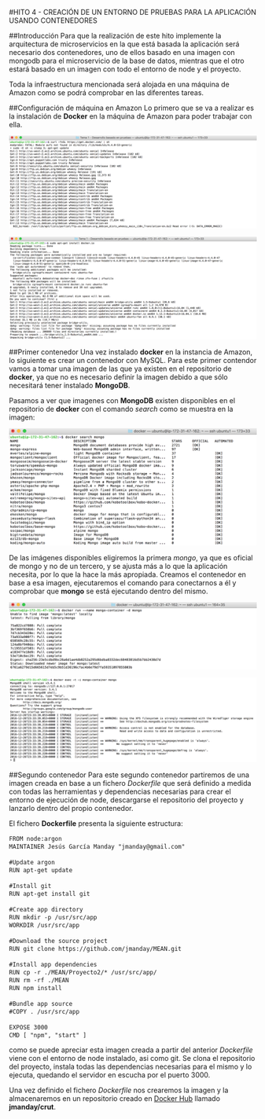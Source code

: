 #HITO 4 - CREACIÓN DE UN ENTORNO DE PRUEBAS PARA LA APLICACIÓN USANDO CONTENEDORES

##Introducción
Para que la realización de este hito implemente la arquitectura de microservicios en la que está basada la aplicación será necesario dos contenedores, uno de ellos basado en una imagen con mongodb para el microservicio de la base de datos, mientras que el otro estará basado en un imagen con todo el entorno de node y el proyecto.

Toda la infraestructura mencionada será alojada en una máquina de Amazon como se podrá comprobar en las diferentes tareas.

##Configuración de máquina en Amazon
Lo primero que se va a realizar es la instalación de **Docker** en la máquina de Amazon para poder trabajar con ella.

![alt text](https://raw.githubusercontent.com/jmanday/Images/master/CRUT/Hito4/h4-img1.png)

![alt text](https://raw.githubusercontent.com/jmanday/Images/master/CRUT/Hito4/h4-img2.png)


##Primer contenedor
Una vez instalado **docker** en la instancia de Amazon, lo siguiente es crear un contenedor con MySQL. Para este primer contendor vamos a tomar una imagen de las que ya existen en el repositorio de **docker**, ya que no es necesario definir la imagen debido a que sólo necesitará tener instalado **MongoDB**.

Pasamos a ver que imagenes con **MongoDB** existen disponibles en el repositorio de **docker** con el comando *search* como se muestra en la imagen:

![alt text](https://raw.githubusercontent.com/jmanday/Images/master/CRUT/Hito4/h4-img3.png)

De las imágenes disponibles eligiremos la primera *mongo*, ya que es oficial de mongo y no de un tercero, y se ajusta más a lo que la aplicación necesita, por lo que la hace la más apropiada. Creamos el contenedor en base a esa imagen, ejecutaremos el comando para conectarnos a él y comprobar que **mongo** se está ejecutando dentro del mismo.

![alt text](https://raw.githubusercontent.com/jmanday/Images/master/CRUT/Hito4/h4-img4.png)

![alt text](https://raw.githubusercontent.com/jmanday/Images/master/CRUT/Hito4/h4-img5.png)


##Segundo contenedor
Para este segundo contenedor partiremos de una imagen creada en base a un fichero *Dockerfile* que será definido a medida con todas las herramientas y dependencias necesarias para crear el entorno de ejecución de node, descargarse el repositorio del proyecto y lanzarlo dentro del propio contenedor.

El fichero **Dockerfile** presenta la siguiente estructura:

	FROM node:argon
	MAINTAINER Jesús García Manday "jmanday@gmail.com"

	#Update argon
	RUN apt-get update
	
	#Install git
	RUN apt-get install git
	
	#Create app directory
	RUN mkdir -p /usr/src/app
	WORKDIR /usr/src/app
	
	#Download the source project
	RUN git clone https://github.com/jmanday/MEAN.git
	
	#Install app dependencies
	RUN cp -r ./MEAN/Proyecto2/* /usr/src/app/
	RUN rm -rf ./MEAN
	RUN npm install
	
	#Bundle app source
	#COPY . /usr/src/app
	
	EXPOSE 3000
	CMD [ "npm", "start" ]

como se puede apreciar esta imagen creada a partir del anterior *Dockerfile* viene con el entorno de node instalado, asi como git. Se clona el repositorio del proyecto, instala todas las dependencias necesarias para el mismo y lo ejecuta, quedando el servidor en escucha por el puerto 3000.

Una vez definido el fichero *Dockerfile* nos crearemos la imagen y la almacenaremos en un repositorio creado en [Docker Hub](https://hub.docker.com/) llamado **jmanday/crut**.	

 